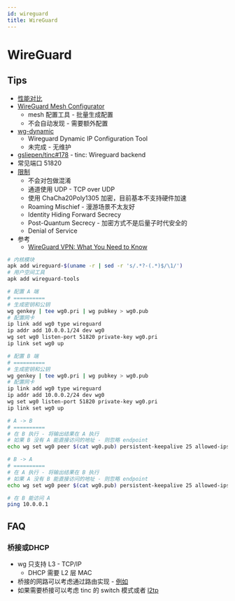 ```yaml
---
id: wireguard
title: WireGuard
---
```


# WireGuard

## Tips
* [性能对比](https://www.wireguard.com/performance)
* [WireGuard Mesh Configurator](https://github.com/k4yt3x/wireguard-mesh-configurator)
  * mesh 配置工具 - 批量生成配置
  * 不会自动发现 - 需要额外配置
* [wg-dynamic](https://github.com/WireGuard/wg-dynamic)
  * Wireguard Dynamic IP Configuration Tool
  * 未完成 - 无维护
* [gsliepen/tinc#178](https://github.com/gsliepen/tinc/issues/179) - tinc: Wireguard backend
* 常见端口 51820
* [限制](https://www.wireguard.com/known-limitations/)
  * 不会对包做混淆
  * 通道使用 UDP - TCP over UDP
  * 使用 ChaCha20Poly1305 加密，目前基本不支持硬件加速
  * Roaming Mischief - 漫游场景不太友好
  * Identity Hiding Forward Secrecy
  * Post-Quantum Secrecy - 加密方式不是后量子时代安全的
  * Denial of Service
* 参考
  * [WireGuard VPN: What You Need to Know](https://restoreprivacy.com/wireguard)

```bash
# 内核模块
apk add wireguard-$(uname -r | sed -r 's/.*?-(.*)$/\1/')
# 用户空间工具
apk add wireguard-tools

# 配置 A 端
# ==========
# 生成密钥和公钥
wg genkey | tee wg0.pri | wg pubkey > wg0.pub
# 配置网卡
ip link add wg0 type wireguard
ip addr add 10.0.0.1/24 dev wg0
wg set wg0 listen-port 51820 private-key wg0.pri
ip link set wg0 up

# 配置 B 端
# ==========
# 生成密钥和公钥
wg genkey | tee wg0.pri | wg pubkey > wg0.pub
# 配置网卡
ip link add wg0 type wireguard
ip addr add 10.0.0.2/24 dev wg0
wg set wg0 listen-port 51820 private-key wg0.pri
ip link set wg0 up

# A -> B
# ==========
# 在 B 执行 - 将输出结果在 A 执行
# 如果 B 没有 A 能直接访问的地址 - 则忽略 endpoint
echo wg set wg0 peer $(cat wg0.pub) persistent-keepalive 25 allowed-ips 10.0.0.2/32 endpoint <主机B地址>:51820

# B -> A
# ==========
# 在 A 执行 - 将输出结果在 B 执行
# 如果 A 没有 B 能直接访问的地址 - 则忽略 endpoint
echo wg set wg0 peer $(cat wg0.pub) persistent-keepalive 25 allowed-ips 10.0.0.1/32 endpoint <主机A地址>:51820

# 在 B 能访问 A
ping 10.0.0.1
```

## FAQ
### 桥接或DHCP
* wg 只支持 L3 - TCP/IP
  * DHCP 需要 L2 层 MAC
* 桥接的网路可以考虑通过路由实现 - [例如](https://lists.zx2c4.com/pipermail/wireguard/2018-January/002341.html)
* 如果需要桥接可以考虑 tinc 的 switch 模式或者 [l2tp](https://remote-lab.net/linux-l2tp-ethernet-pseudowires)

